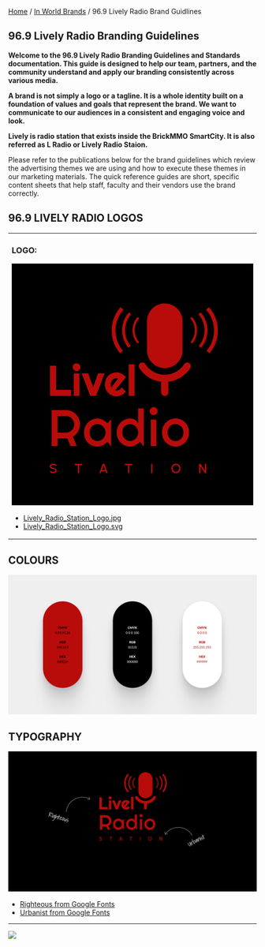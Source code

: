<style>@import url("//readme.codeadam.ca/readme.css");</style>

[Home](/) / [In World Brands](/world) / 96.9 Lively Radio Brand Guidlines

## 96.9 Lively Radio Branding Guidelines

**Welcome to the 96.9 Lively Radio Branding Guidelines and Standards documentation. This guide is designed to help our team, partners, and the community understand and apply our branding consistently across various media.**

**A brand is not simply a logo or a tagline. It is a whole identity built on a foundation of values and goals that represent the brand. We want to communicate to our audiences in a consistent and engaging voice and look.**

**Lively is radio station that exists inside the BrickMMO SmartCity. It is also referred as L Radio or Lively Radio Staion.**

Please refer to the publications below for the brand guidelines which review the advertising themes we are using and how to execute these themes in our marketing materials. The quick reference guides are short, specific content sheets that help staff, faculty and their vendors use the brand correctly.

## 96.9 LIVELY RADIO LOGOS

<table>
<tr>
<td width="100%">

<h3>LOGO:</h3>
<img src="/lively/jpg/Lively_Radio_Station_Logo.jpg" width="500">
<ul>
<li><a href="/lively/jpg/Lively_Radio_Station_Logo.jpg" download>Lively_Radio_Station_Logo.jpg</a></li>
<li><a href="/lively/svg/Lively_Radio_Station_Logo.svg" download>Lively_Radio_Station_Logo.svg</a></li>
</ul>

</td>
</tr>
</table>

## COLOURS

<img src="/lively/images/Lively_Radio_Station_Colours.jpg">

## TYPOGRAPHY

<img src="/lively/images/Lively_Radio_Station_Fonts.jpg">

- <a href="https://fonts.google.com/specimen/Righteous" target="_blank">Righteous from Google Fonts</a>
- <a href="https://fonts.google.com/?query=urbanist" target="_blank"> Urbanist from Google Fonts</a>

---

<a href="https://brickmmo.com">
<img src="https://brickmmo.com/images/brickmmo-logo-horizontal.jpg" width="100">
</a>
